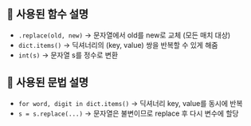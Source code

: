 ## 🔹 사용된 함수 설명
- `.replace(old, new)` → 문자열에서 old를 new로 교체 (모든 매치 대상)
- `dict.items()` → 딕셔너리의 (key, value) 쌍을 반복할 수 있게 해줌
- `int(s)` → 문자열 s를 정수로 변환

## 🔹 사용된 문법 설명
- `for word, digit in dict.items()` → 딕셔너리 key, value를 동시에 반복
- `s = s.replace(...)` → 문자열은 불변이므로 replace 후 다시 변수에 할당
